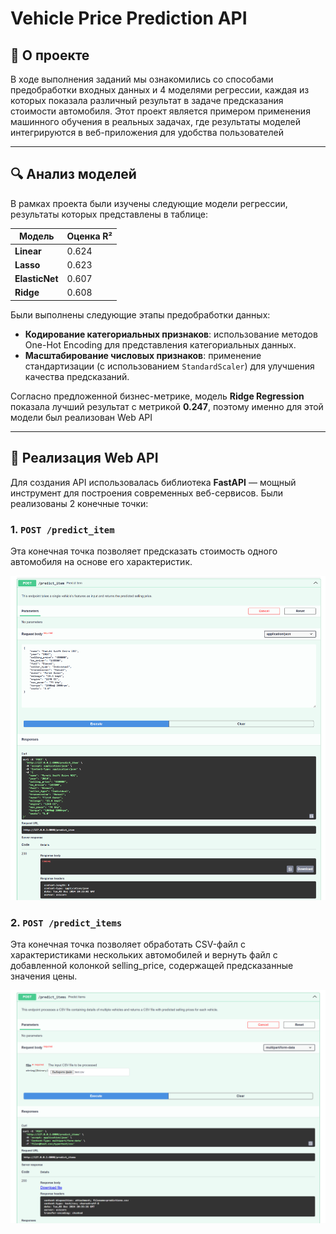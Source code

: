 # Vehicle Price Prediction API

## 📖 О проекте

В ходе выполнения заданий мы ознакомились со способами предобработки входных данных и 4 моделями регрессии, каждая из которых показала различный результат в задаче предсказания стоимости автомобиля. Этот проект является примером применения машинного обучения в реальных задачах, где результаты моделей интегрируются в веб-приложения для удобства пользователей

---

## 🔍 Анализ моделей

В рамках проекта были изучены следующие модели регрессии, результаты которых представлены в таблице:

| **Модель**        | **Оценка R²** |
|--------------------|---------------|
| **Linear**        | 0.624         |
| **Lasso**         | 0.623         |
| **ElasticNet**    | 0.607         |
| **Ridge**         | 0.608         |

Были выполнены следующие этапы предобработки данных:
- **Кодирование категориальных признаков**: использование методов One-Hot Encoding для представления категориальных данных.
- **Масштабирование числовых признаков**: применение стандартизации (с использованием `StandardScaler`) для улучшения качества предсказаний.

Согласно предложенной бизнес-метрике, модель **Ridge Regression** показала лучший результат с метрикой **0.247**, поэтому именно для этой модели был реализован Web API 

---

## 🚀 Реализация Web API

Для создания API использовалась библиотека **FastAPI** — мощный инструмент для построения современных веб-сервисов. Были реализованы 2 конечные точки:

### 1. **`POST /predict_item`**
Эта конечная точка позволяет предсказать стоимость одного автомобиля на основе его характеристик.

![Демонстрация](demo1.png)

### 2. **`POST /predict_items`**
Эта конечная точка позволяет обработать CSV-файл с характеристиками нескольких автомобилей и вернуть файл с добавленной колонкой selling_price, содержащей предсказанные значения цены.

![Демонстрация](demo2.png)
